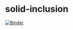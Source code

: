 # solid-inclusion
[![Binder](https://mybinder.org/badge.svg)](https://mybinder.org/v2/gh/kdarnell/solid-inclusion/master?filepath=%2FMake%20dashboard%20with%20Ipywidgets.ipynb)
